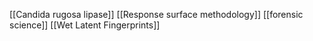 [[Candida rugosa lipase]]
[[Response surface methodology]]
[[forensic science]]
[[Wet Latent Fingerprints]]
